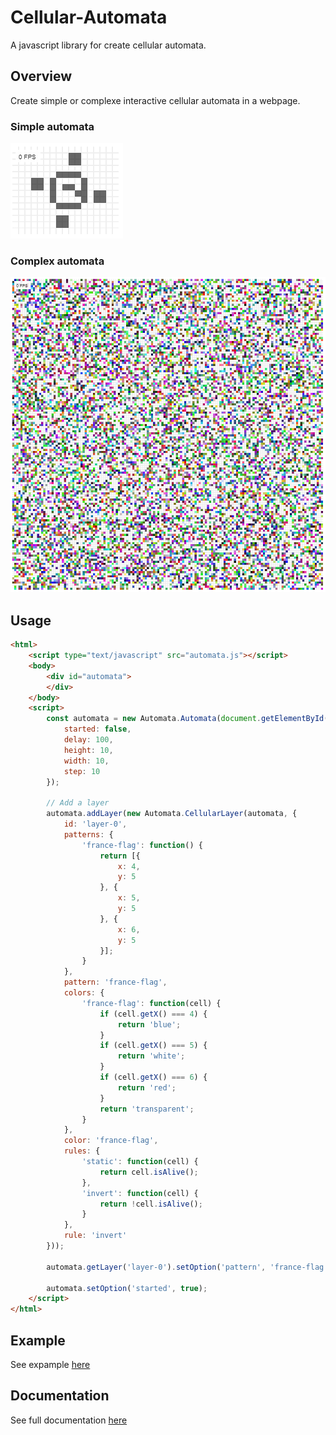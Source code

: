 # Cellular-Automata
A javascript library for create cellular automata.

## Overview
Create simple or complexe interactive cellular automata in a webpage.

### Simple automata
![alt text](https://github.com/nicolateral/cellular-automata/blob/master/docs/resource/simple_automata.png?raw=true)

### Complex automata
![alt text](https://github.com/nicolateral/cellular-automata/blob/master/docs/resource/complex_automata.png?raw=true)

## Usage
```html
<html>
    <script type="text/javascript" src="automata.js"></script>
    <body>
        <div id="automata">
        </div>
    </body>
    <script>
        const automata = new Automata.Automata(document.getElementById('automata'), {
            started: false,
            delay: 100,
            height: 10,
            width: 10,
            step: 10
        });
        
        // Add a layer
        automata.addLayer(new Automata.CellularLayer(automata, {
            id: 'layer-0',
            patterns: {
                'france-flag': function() {
                    return [{
                        x: 4, 
                        y: 5
                    }, {
                        x: 5, 
                        y: 5
                    }, {
                        x: 6, 
                        y: 5
                    }];
                }
            },
            pattern: 'france-flag',
            colors: {
                'france-flag': function(cell) {
                    if (cell.getX() === 4) {
                        return 'blue';
                    }
                    if (cell.getX() === 5) {
                        return 'white';
                    }
                    if (cell.getX() === 6) {
                        return 'red';
                    }
                    return 'transparent';
                }
            },
            color: 'france-flag',
            rules: {
                'static': function(cell) {
                    return cell.isAlive();
                },
                'invert': function(cell) {
                    return !cell.isAlive();
                }
            },
            rule: 'invert'
        }));
        
        automata.getLayer('layer-0').setOption('pattern', 'france-flag');
        
        automata.setOption('started', true);
    </script>
</html>
```
## Example
See expample [here](https://nicolateral.github.io/cellular-automata/index.html)

## Documentation
See full documentation [here](https://nicolateral.github.io/cellular-automata/jsdoc/index.html)